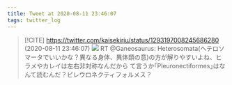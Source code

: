```yaml
---
title: Tweet at 2020-08-11 23:46:07
tags: twitter_log
---
```


> [!CITE] https://twitter.com/kaisekiriu/status/1293197008245686280 (2020-08-11 23:46:07)
> ![](https://twitter.com/kaisekiriu/status/1293197008245686280)
> RT @Ganeosaurus: Heterosomata(ヘテロソマータでいいかな？異なる身体、異体類の意)の方が解りやすいよね、ヒラメやカレイは左右非対称なんだから
> て言うか｢Pleuronectiformes｣はなんて読むんだ？ピレウロネクティフォルメス？
